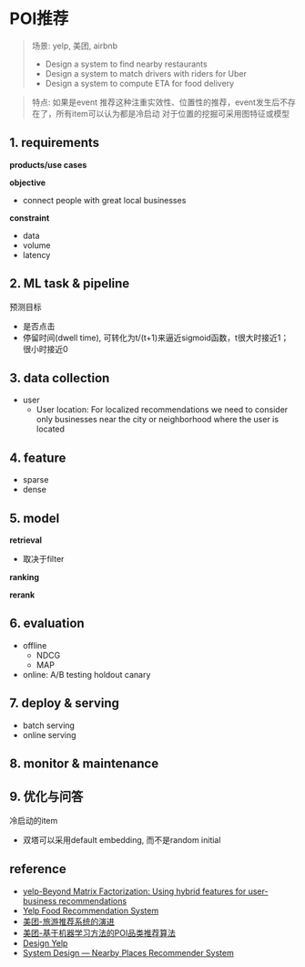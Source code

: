 # POI推荐

> 场景: yelp, 美团, airbnb
> - Design a system to find nearby restaurants
> - Design a system to match drivers with riders for Uber
> - Design a system to compute ETA for food delivery

> 特点: 如果是event 推荐这种注重实效性、位置性的推荐，event发生后不存在了，所有item可以认为都是冷启动
> 对于位置的挖掘可采用图特征或模型


## 1. requirements
**products/use cases**

**objective**
- connect people with great local businesses

**constraint**
- data
- volume
- latency


## 2. ML task & pipeline

预测目标
- 是否点击
- 停留时间(dwell time), 可转化为t/(t+1)来逼近sigmoid函数，t很大时接近1；很小时接近0


## 3. data collection
- user
  - User location: For localized recommendations we need to consider only businesses near the city or neighborhood where the user is located


## 4. feature
- sparse
- dense


## 5. model
**retrieval**
- 取决于filter

**ranking**

**rerank**


## 6. evaluation
- offline
  - NDCG
  - MAP
- online: A/B testing holdout canary


## 7. deploy & serving
- batch serving
- online serving


## 8. monitor & maintenance


## 9. 优化与问答
冷启动的item
- 双塔可以采用default embedding, 而不是random initial


## reference
- [yelp-Beyond Matrix Factorization: Using hybrid features for user-business recommendations](https://engineeringblog.yelp.com/2022/04/beyond-matrix-factorization-using-hybrid-features-for-user-business-recommendations.html)
- [Yelp Food Recommendation System](https://cs229.stanford.edu/proj2013/SawantPai-YelpFoodRecommendationSystem.pdf)
- [美团-旅游推荐系统的演进](https://tech.meituan.com/2017/03/24/travel-recsys.html)
- [美团-基于机器学习方法的POI品类推荐算法](https://tech.meituan.com/2014/12/18/poi-category-recommendation-algorithm-based-on-machine-learning.html)
- [Design Yelp](https://systemdesignschool.io/problems/yelp/solution)
- [System Design — Nearby Places Recommender System](https://mecha-mind.medium.com/system-design-nearby-places-recommender-system-7ac53e27c977)